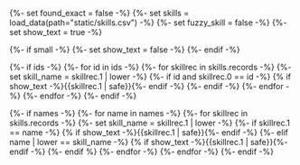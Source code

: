 {%- set found_exact = false -%}
{%- set skills = load_data(path="static/skills.csv") -%}
{%- set fuzzy_skill = false -%}
{%- set show_text = true -%}

{%- if small -%}
  {%- set show_text = false -%}
{%- endif -%}


{%- if ids -%}
	{%- for id in ids -%}
		{%- for skillrec in skills.records -%}
			{%- set skill_name = skillrec.1 | lower -%}
			{%- if id and skillrec.0 == id -%}
				<span class="armory-inline" data-armory-embed="skills" data-armory-ids="{{skillrec.0 | safe}}"></span> {% if show_text -%}{{skillrec.1 | safe}}{%- endif -%}
			{%- endif -%}
		{%- endfor -%}
	{%- endfor -%}
{%- endif -%}

{%- if names -%}
	{%- for name in names -%}
		{%- for skillrec in skills.records -%}
			{%- set skill_name = skillrec.1 | lower -%}
			{%- if skillrec.1 == name -%}
				<span class="armory-inline" data-armory-embed="skills" data-armory-ids="{{skillrec.0 | safe}}"></span> {% if show_text -%}{{skillrec.1 | safe}}{%- endif -%}
			{%- elif name | lower == skill_name -%}
				<span class="armory-inline" data-armory-embed="skills" data-armory-ids="{{skillrec.0 | safe}}"></span> {% if show_text -%}{{skillrec.1 | safe}}{%- endif -%}
			{%- endif %}
		{%- endfor -%}
	{%- endfor -%}
{%- endif -%}
